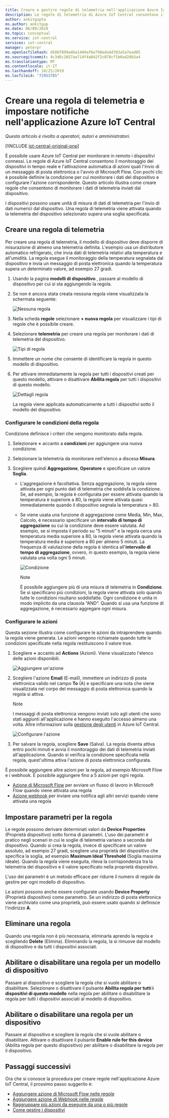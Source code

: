 ```yaml
---
title: Creare e gestire regole di telemetria nell'applicazione Azure IoT Central | Microsoft Docs
description: Le regole di telemetria di Azure IoT Central consentono il monitoraggio dei dispositivi in tempo reale e l'attivazione automatica di azioni come l'invio di un messaggio di posta elettronica quando la regola viene attivata.
author: ankitgupta
ms.author: ankitgup
ms.date: 06/09/2019
ms.topic: conceptual
ms.service: iot-central
services: iot-central
manager: peterpr
ms.openlocfilehash: d586f899a46a1404af6e798eda4d783a5a7ead85
ms.sourcegitcommit: 4c3d6c2657ae714f4a042f2c078cf1b0ad20b3a4
ms.translationtype: MT
ms.contentlocale: it-IT
ms.lasthandoff: 10/25/2019
ms.locfileid: "72953785"
---
```

# <a name="create-a-telemetry-rule-and-set-up-notifications-in-your-azure-iot-central-application"></a>Creare una regola di telemetria e impostare notifiche nell'applicazione Azure IoT Central

*Questo articolo è rivolto a operatori, autori e amministratori.*

[!INCLUDE [iot-central-original-pnp](../../../includes/iot-central-original-pnp-note.md)]

È possibile usare Azure IoT Central per monitorare in remoto i dispositivi connessi. Le regole di Azure IoT Central consentono il monitoraggio dei dispositivi in tempo reale e l'attivazione automatica di azioni quali l'invio di un messaggio di posta elettronica o l'avvio di Microsoft Flow. Con pochi clic è possibile definire la condizione per cui monitorare i dati del dispositivo e configurare l'azione corrispondente. Questo articolo illustra come creare regole che consentono di monitorare i dati di telemetria inviati dal dispositivo.

I dispositivi possono usare unità di misura di dati di telemetria per l'invio di dati numerici dal dispositivo. Una regola di telemetria viene attivata quando la telemetria del dispositivo selezionato supera una soglia specificata.

## <a name="create-a-telemetry-rule"></a>Creare una regola di telemetria

Per creare una regola di telemetria, il modello di dispositivo deve disporre di misurazione di almeno una telemetria definita. L'esempio usa un distributore automatico refrigerato, che invia dati di telemetria relativi alla temperatura e all'umidità. La regola esegue il monitoraggio della temperatura segnalata dal dispositivo e invia un messaggio di posta elettronica quando la temperatura supera un determinato valore, ad esempio 27 gradi.

1. Usando la pagina **modelli di dispositivo** , passare al modello di dispositivo per cui si sta aggiungendo la regola.

1. Se non è ancora stata creata nessuna regola viene visualizzata la schermata seguente:

    ![Nessuna regola](media/howto-create-telemetry-rules/rules_landing_page1.png)

1. Nella scheda **regole** selezionare **+ nuova regola** per visualizzare i tipi di regole che è possibile creare.

1. Selezionare **telemetria** per creare una regola per monitorare i dati di telemetria del dispositivo.

    ![Tipi di regola](media/howto-create-telemetry-rules/rule_types1.png)

1. Immettere un nome che consente di identificare la regola in questo modello di dispositivo.

1. Per attivare immediatamente la regola per tutti i dispositivi creati per questo modello, attivare o disattivare **Abilita regola** per tutti i dispositivi di questo modello.

   ![Dettagli regola](media/howto-create-telemetry-rules/rule_detail1.png)

    La regola viene applicata automaticamente a tutti i dispositivi sotto il modello del dispositivo.

### <a name="configure-the-rule-conditions"></a>Configurare le condizioni della regola

Condizione definisce i criteri che vengono monitorato dalla regola.

1. Selezionare **+** accanto a **condizioni** per aggiungere una nuova condizione.

1. Selezionare la telemetria da monitorare nell'elenco a discesa **Misura**.

1. Scegliere quindi **Aggregazione**, **Operatore** e specificare un valore **Soglia**.
   - L'aggregazione è facoltativa. Senza aggregazione, la regola viene attivata per ogni punto dati di telemetria che soddisfa la condizione. Se, ad esempio, la regola è configurata per essere attivata quando la temperatura è superiore a 80, la regola viene attivata quasi immediatamente quando il dispositivo segnala la temperatura > 80.
   - Se viene usata una funzione di aggregazione come Media, Min, Max, Calcolo, è necessario specificare un **intervallo di tempo di aggregazione** su cui la condizione deve essere valutata. Ad esempio, se si imposta il periodo su "5 minuti" e la regola cerca una temperatura media superiore a 80, la regola viene attivata quando la temperatura media è superiore a 80 per almeno 5 minuti. La frequenza di valutazione della regola è identica all'**intervallo di tempo di aggregazione**, ovvero, in questo esempio, la regola viene valutata una volta ogni 5 minuti.

     ![Condizione](media/howto-create-telemetry-rules/aggregate_condition_filled_out1.png)

     >[!NOTE]
     >È possibile aggiungere più di una misura di telemetria in **Condizione**. Se si specificano più condizioni, la regola viene attivata solo quando tutte le condizioni risultano soddisfatte. Ogni condizione è unita in modo implicito da una clausola “AND”. Quando si usa una funzione di aggregazione, è necessario aggregare ogni misura.

### <a name="configure-actions"></a>Configurare le azioni

Questa sezione illustra come configurare le azioni da intraprendere quando la regola viene generata. Le azioni vengono richiamate quando tutte le condizioni specificate nella regola restituiscono il valore true.

1. Scegliere **+** accanto ad **Actions** (Azioni). Viene visualizzato l'elenco delle azioni disponibili.  

    ![Aggiungere un'azione](media/howto-create-telemetry-rules/add_action1.png)

1. Scegliere l'azione **Email** (E-mail), immettere un indirizzo di posta elettronica valido nel campo **To** (A) e specificare una nota che viene visualizzata nel corpo del messaggio di posta elettronica quando la regola si attiva.

    > [!NOTE]
    > I messaggi di posta elettronica vengono inviati solo agli utenti che sono stati aggiunti all'applicazione e hanno eseguito l'accesso almeno una volta. Altre informazioni sulla [gestione degli utenti](howto-administer.md) in Azure IoT Central.

   ![Configurare l'azione](media/howto-create-telemetry-rules/configure_action1.png)

1. Per salvare la regola, scegliere **Save** (Salva). La regola diventa attiva entro pochi minuti e avvia il monitoraggio dei dati di telemetria inviati all'applicazione. Quando si verifica la condizione specificata nella regola, quest'ultima attiva l'azione di posta elettronica configurata.

È possibile aggiungere altre azioni per la regola, ad esempio Microsoft Flow e i webhook. È possibile aggiungere fino a 5 azioni per ogni regola.

- [Azione di Microsoft Flow](howto-add-microsoft-flow.md) per avviare un flusso di lavoro in Microsoft Flow quando viene attivata una regola 
- [Azione webhook](howto-create-webhooks.md) per inviare una notifica agli altri servizi quando viene attivata una regola

## <a name="parameterize-the-rule"></a>Impostare parametri per la regola

Le regole possono derivare determinati valori da **Device Properties** (Proprietà dispositivo) sotto forma di parametri. L'uso dei parametri è pratico negli scenari in cui le soglie di telemetria variano a seconda del dispositivo. Quando si crea la regola, invece di specificare un valore assoluto, ad esempio 27 gradi, scegliere una proprietà del dispositivo che specifica la soglia, ad esempio **Maximum Ideal Threshold** (Soglia massima ideale). Quando la regola viene eseguita, rileva la corrispondenza tra la telemetria del dispositivo e il valore specificato nella proprietà dispositivo.

L'uso dei parametri è un metodo efficace per ridurre il numero di regole da gestire per ogni modello di dispositivo.

Le azioni possono anche essere configurate usando **Device Property** (Proprietà dispositivo) come parametro. Se un indirizzo di posta elettronica viene archiviato come una proprietà, può essere usato quando si definisce l'indirizzo **A**.

## <a name="delete-a-rule"></a>Eliminare una regola

Quando una regola non è più necessaria, eliminarla aprendo la regola e scegliendo **Delete** (Elimina). Eliminando la regola, la si rimuove dal modello di dispositivo e da tutti i dispositivi associati.

## <a name="enable-or-disable-a-rule-for-a-device-template"></a>Abilitare o disabilitare una regola per un modello di dispositivo

Passare al dispositivo e scegliere la regola che si vuole abilitare o disabilitare. Selezionare o disattivare il pulsante **Abilita regola per tutti i dispositivi di questo modello** nella regola per abilitare o disabilitare la regola per tutti i dispositivi associati al modello di dispositivo.

## <a name="enable-or-disable-a-rule-for-a-device"></a>Abilitare o disabilitare una regola per un dispositivo

Passare al dispositivo e scegliere la regola che si vuole abilitare o disabilitare. Attivare o disattivare il pulsante **Enable rule for this device** (Abilita regola per questo dispositivo) per abilitare o disabilitare la regola per il dispositivo.

## <a name="next-steps"></a>Passaggi successivi

Ora che si conosce la procedura per creare regole nell'applicazione Azure IoT Central, il prossimo passo suggerito è:

- [Aggiungere azione di Microsoft Flow nelle regole](howto-add-microsoft-flow.md)
- [Aggiungere azione di Webhook nelle regole](howto-create-webhooks.md)
- [Raggruppare più azioni da eseguire da una o più regole](howto-use-action-groups.md)
- [Come gestire i dispositivi](howto-manage-devices.md)
